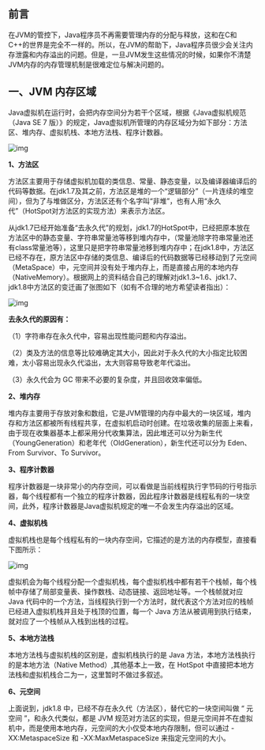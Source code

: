 ## 前言

在JVM的管控下，Java程序员不再需要管理内存的分配与释放，这和在C和C++的世界是完全不一样的。所以，在JVM的帮助下，Java程序员很少会关注内存泄露和内存溢出的问题。但是，一旦JVM发生这些情况的时候，如果你不清楚JVM内存的内存管理机制是很难定位与解决问题的。

## 一、JVM 内存区域

Java虚拟机在运行时，会把内存空间分为若干个区域，根据《Java虚拟机规范（Java SE 7 版）》的规定，Java虚拟机所管理的内存区域分为如下部分：方法区、堆内存、虚拟机栈、本地方法栈、程序计数器。

![img](https://pic2.zhimg.com/80/v2-868108219a569d18596d14b9b22c1b20_720w.jpg)

**1、方法区**

方法区主要用于存储虚拟机加载的类信息、常量、静态变量，以及编译器编译后的代码等数据。在jdk1.7及其之前，方法区是堆的一个“逻辑部分”（一片连续的堆空间），但为了与堆做区分，方法区还有个名字叫“非堆”，也有人用“永久代”（HotSpot对方法区的实现方法）来表示方法区。

从jdk1.7已经开始准备“去永久代”的规划，jdk1.7的HotSpot中，已经把原本放在方法区中的静态变量、字符串常量池等移到堆内存中，（常量池除字符串常量池还有class常量池等），这里只是把字符串常量池移到堆内存中；在jdk1.8中，方法区已经不存在，原方法区中存储的类信息、编译后的代码数据等已经移动到了元空间（MetaSpace）中，元空间并没有处于堆内存上，而是直接占用的本地内存（NativeMemory）。根据网上的资料结合自己的理解对jdk1.3~1.6、jdk1.7、jdk1.8中方法区的变迁画了张图如下（如有不合理的地方希望读者指出）：

![img](https://pic1.zhimg.com/80/v2-6ff2ca1cea43bdd408babb53b5f6186e_720w.jpg)

**去永久代的原因有：**

（1）字符串存在永久代中，容易出现性能问题和内存溢出。

（2）类及方法的信息等比较难确定其大小，因此对于永久代的大小指定比较困难，太小容易出现永久代溢出，太大则容易导致老年代溢出。

（3）永久代会为 GC 带来不必要的复杂度，并且回收效率偏低。

**2、堆内存**

堆内存主要用于存放对象和数组，它是JVM管理的内存中最大的一块区域，堆内存和方法区都被所有线程共享，在虚拟机启动时创建。在垃圾收集的层面上来看，由于现在收集器基本上都采用分代收集算法，因此堆还可以分为新生代（YoungGeneration）和老年代（OldGeneration），新生代还可以分为 Eden、From Survivor、To Survivor。

**3、程序计数器**

程序计数器是一块非常小的内存空间，可以看做是当前线程执行字节码的行号指示器，每个线程都有一个独立的程序计数器，因此程序计数器是线程私有的一块空间，此外，程序计数器是Java虚拟机规定的唯一不会发生内存溢出的区域。

**4、虚拟机栈**

虚拟机栈也是每个线程私有的一块内存空间，它描述的是方法的内存模型，直接看下图所示：

![img](https://pic2.zhimg.com/80/v2-1a8c878dd24e44895fd6e8da95f1c652_720w.jpg)

虚拟机会为每个线程分配一个虚拟机栈，每个虚拟机栈中都有若干个栈帧，每个栈帧中存储了局部变量表、操作数栈、动态链接、返回地址等。一个栈帧就对应 Java 代码中的一个方法，当线程执行到一个方法时，就代表这个方法对应的栈帧已经进入虚拟机栈并且处于栈顶的位置，每一个 Java 方法从被调用到执行结束，就对应了一个栈帧从入栈到出栈的过程。

**5、本地方法栈**

本地方法栈与虚拟机栈的区别是，虚拟机栈执行的是 Java 方法，本地方法栈执行的是本地方法（Native Method）,其他基本上一致，在 HotSpot 中直接把本地方法栈和虚拟机栈合二为一，这里暂时不做过多叙述。

**6、元空间**

上面说到，jdk1.8 中，已经不存在永久代（方法区），替代它的一块空间叫做 “ 元空间 ”，和永久代类似，都是 JVM 规范对方法区的实现，但是元空间并不在虚拟机中，而是使用本地内存，元空间的大小仅受本地内存限制，但可以通过 -XX:MetaspaceSize 和 -XX:MaxMetaspaceSize 来指定元空间的大小。